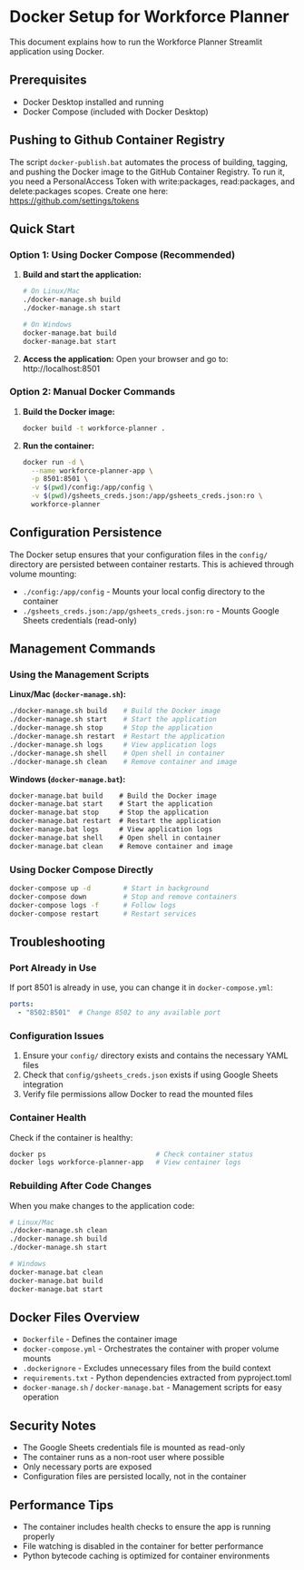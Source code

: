 # Docker Setup for Workforce Planner

This document explains how to run the Workforce Planner Streamlit application using Docker.

## Prerequisites

- Docker Desktop installed and running
- Docker Compose (included with Docker Desktop)

## Pushing to Github Container Registry

The script `docker-publish.bat` automates the process of building, tagging, and pushing the Docker image to the GitHub Container Registry. To run it, you need a PersonalAccess Token with write:packages, read:packages, and delete:packages scopes. Create one here: https://github.com/settings/tokens

## Quick Start

### Option 1: Using Docker Compose (Recommended)

1. **Build and start the application:**
   ```bash
   # On Linux/Mac
   ./docker-manage.sh build
   ./docker-manage.sh start
   
   # On Windows
   docker-manage.bat build
   docker-manage.bat start
   ```

2. **Access the application:**
   Open your browser and go to: http://localhost:8501

### Option 2: Manual Docker Commands

1. **Build the Docker image:**
   ```bash
   docker build -t workforce-planner .
   ```

2. **Run the container:**
   ```bash
   docker run -d \
     --name workforce-planner-app \
     -p 8501:8501 \
     -v $(pwd)/config:/app/config \
     -v $(pwd)/gsheets_creds.json:/app/gsheets_creds.json:ro \
     workforce-planner
   ```

## Configuration Persistence

The Docker setup ensures that your configuration files in the `config/` directory are persisted between container restarts. This is achieved through volume mounting:

- `./config:/app/config` - Mounts your local config directory to the container
- `./gsheets_creds.json:/app/gsheets_creds.json:ro` - Mounts Google Sheets credentials (read-only)

## Management Commands

### Using the Management Scripts

**Linux/Mac (`docker-manage.sh`):**
```bash
./docker-manage.sh build    # Build the Docker image
./docker-manage.sh start    # Start the application
./docker-manage.sh stop     # Stop the application
./docker-manage.sh restart  # Restart the application
./docker-manage.sh logs     # View application logs
./docker-manage.sh shell    # Open shell in container
./docker-manage.sh clean    # Remove container and image
```

**Windows (`docker-manage.bat`):**
```cmd
docker-manage.bat build    # Build the Docker image
docker-manage.bat start    # Start the application
docker-manage.bat stop     # Stop the application
docker-manage.bat restart  # Restart the application
docker-manage.bat logs     # View application logs
docker-manage.bat shell    # Open shell in container
docker-manage.bat clean    # Remove container and image
```

### Using Docker Compose Directly

```bash
docker-compose up -d        # Start in background
docker-compose down         # Stop and remove containers
docker-compose logs -f      # Follow logs
docker-compose restart      # Restart services
```

## Troubleshooting

### Port Already in Use
If port 8501 is already in use, you can change it in `docker-compose.yml`:
```yaml
ports:
  - "8502:8501"  # Change 8502 to any available port
```

### Configuration Issues
1. Ensure your `config/` directory exists and contains the necessary YAML files
2. Check that `config/gsheets_creds.json` exists if using Google Sheets integration
3. Verify file permissions allow Docker to read the mounted files

### Container Health
Check if the container is healthy:
```bash
docker ps                           # Check container status
docker logs workforce-planner-app   # View container logs
```

### Rebuilding After Code Changes
When you make changes to the application code:
```bash
# Linux/Mac
./docker-manage.sh clean
./docker-manage.sh build
./docker-manage.sh start

# Windows
docker-manage.bat clean
docker-manage.bat build
docker-manage.bat start
```

## Docker Files Overview

- `Dockerfile` - Defines the container image
- `docker-compose.yml` - Orchestrates the container with proper volume mounts
- `.dockerignore` - Excludes unnecessary files from the build context
- `requirements.txt` - Python dependencies extracted from pyproject.toml
- `docker-manage.sh` / `docker-manage.bat` - Management scripts for easy operation

## Security Notes

- The Google Sheets credentials file is mounted as read-only
- The container runs as a non-root user where possible
- Only necessary ports are exposed
- Configuration files are persisted locally, not in the container

## Performance Tips

- The container includes health checks to ensure the app is running properly
- File watching is disabled in the container for better performance
- Python bytecode caching is optimized for container environments